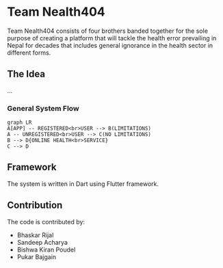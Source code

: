 # Team Nealth404

Team Nealth404 consists of four brothers banded together for the sole purpose of creating a platform that will tackle the health error prevailing in Nepal for decades that includes general ignorance in the health sector in different forms.

## The Idea

...

### General System Flow

```mermaid
graph LR
A[APP] -- REGISTERED<br>USER --> B(LIMITATIONS)
A -- UNREGISTERED<br>USER --> C(NO LIMITATIONS)
B --> D{ONLINE HEALTH<br>SERVICE}
C --> D
```

## Framework

The system is written in Dart using Flutter framework.

## Contribution

The code is contributed by:

- Bhaskar Rijal
- Sandeep Acharya
- Bishwa Kiran Poudel
- Pukar Bajgain

